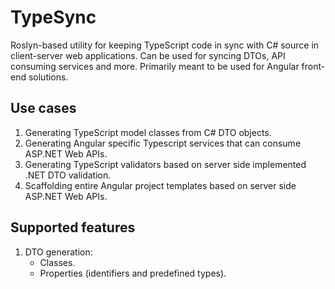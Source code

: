# TypeSync
Roslyn-based utility for keeping TypeScript code in sync with C# source in client-server web applications. Can be used for syncing DTOs, API consuming services and more.
Primarily meant to be used for Angular front-end solutions.

## Use cases
1. Generating TypeScript model classes from C# DTO objects.
2. Generating Angular specific Typescript services that can consume ASP.NET Web APIs.
3. Generating TypeScript validators based on server side implemented .NET DTO validation.
4. Scaffolding entire Angular project templates based on server side ASP.NET Web APIs.

## Supported features
1. DTO generation:
	* Classes.
	* Properties (identifiers and predefined types).
